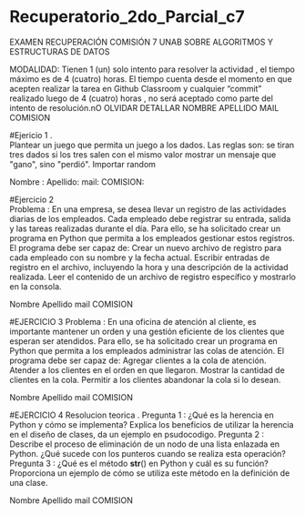 # Recuperatorio_2do_Parcial_c7

EXAMEN RECUPERACIÓN COMISIÓN 7 UNAB SOBRE ALGORITMOS Y ESTRUCTURAS DE DATOS

MODALIDAD: Tienen 1 (un) solo intento para resolver la actividad , el tiempo máximo es de 4 (cuatro) horas. El tiempo cuenta desde el momento en que acepten realizar la tarea en Github Classroom y cualquier “commit” realizado luego de 4 (cuatro) horas , no será aceptado como parte del intento de resolución.nO OLVIDAR DETALLAR NOMBRE APELLIDO MAIL COMISION

#Ejericio 1 .  
Plantear un juego que permita un juego  a los dados. Las reglas son:
se tiran tres dados si los tres salen con el mismo valor 
mostrar un mensaje que "gano", sino "perdió".
Importar random

Nombre :
Apellido:
mail:
COMISION: 

#Ejercicio 2  
Problema :
En una empresa, se desea llevar un registro de las actividades diarias de los empleados. Cada empleado debe registrar su entrada, salida y las tareas realizadas durante el día. Para ello, se ha solicitado crear un programa en Python que permita a los empleados gestionar estos registros.
El programa debe ser capaz de:
Crear un nuevo archivo de registro para cada empleado con su nombre y la fecha actual.
Escribir entradas de registro en el archivo, incluyendo la hora y una descripción de la actividad realizada.
Leer el contenido de un archivo de registro específico y mostrarlo en la consola.

Nombre 
Apellido
mail
COMISION


#EJERCICIO 3
Problema :
En una oficina de atención al cliente, es importante mantener un orden y una gestión eficiente de los clientes que esperan ser atendidos. Para ello, se ha solicitado crear un programa en Python que permita a los empleados administrar las colas de atención.
El programa debe ser capaz de:
Agregar clientes a la cola de atención.
Atender a los clientes en el orden en que llegaron.
Mostrar la cantidad de clientes en la cola.
Permitir a los clientes abandonar la cola si lo desean.

Nombre
Apellido
mail
COMISION


#EJERCICIO 4
Resolucion teorica .
Pregunta 1 : ¿Qué es la herencia en Python y cómo se implementa? Explica los beneficios de utilizar la herencia en el diseño de clases, da un ejemplo en psudocodigo.
Pregunta 2 : Describe el proceso de eliminación de un nodo de una lista enlazada en Python. ¿Qué sucede con los punteros cuando se realiza esta operación?
Pregunta 3 : ¿Qué es el método __str__() en Python y cuál es su función? Proporciona un ejemplo de cómo se utiliza este método en la definición de una clase.

Nombre
Apellido
mail
COMISION



